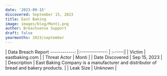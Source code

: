 ```yaml
---
date: '2023-09-15'
discovered: September 15, 2023
title: East Baking
image: images/blog/Monti.png
author: Breachsense Support
draft: false
yearmonths: 2023/september
---
```



| Data Breach Report
------------:     |:-------------:    | :-----:|
| Victim      | eastbaking.com      | 
| Threat Actor      | Monti      | 
| Date Discovered      | Sep 15, 2023      | 
| Description      | East Baking Company is a manufacturer and distributor of bread and bakery products.      | 
| Leak Size      | Unknown      | 

